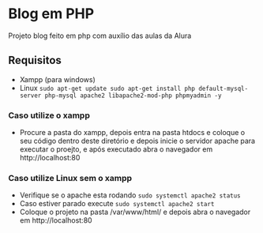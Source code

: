 # Blog em PHP

Projeto blog feito em php com auxílio das aulas da Alura


## Requisitos
 * Xampp (para windows)
 * Linux ```sudo apt-get update
sudo apt-get install php default-mysql-server php-mysql apache2 libapache2-mod-php phpmyadmin -y```

### Caso utilize o xampp
  * Procure a pasta do xampp, depois entra na pasta htdocs e coloque o seu código dentro deste diretório e depois inicie o servidor apache para executar o proejto, e após executado abra o navegador em http://localhost:80
  
### Caso utilize Linux sem o xampp
 * Verifique se o apache esta rodando ```sudo systemctl apache2 status```
 * Caso estiver parado execute ```sudo systemctl apache2 start```
 * Coloque o projeto na pasta /var/www/html/ e depois abra o navegador em http://localhost:80

